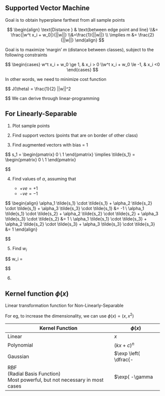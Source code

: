 ## Supported Vector Machine

Goal is to obtain hyperplane farthest from all sample points

$$
\begin{align}
\text{Distance } & \text{between edge point and line} \\&= \frac{|w^t x_i + w_0|}{||w||} \\&=\frac{1}{||w||} \\
\implies m &= \frac{2}{||w||}
\end{align}
$$

Goal is to maximize ‘margin’ $m$ (distance between classes), subject to the following constraints

$$
\begin{cases}
w^t x_i + w_0 \ge 1, & x_i > 0 \\w^t x_i + w_0 \le -1, & x_i <0 
\end{cases}
$$

In other words, we need to minimize cost function

$$
J(\theta) = \frac{1}{2} ||w||^2

$$
We can derive through linear-programming

## For Linearly-Separable

1. Plot sample points

2. Find support vectors (points that are on border of other class)

3. Find augmented vectors with bias = 1
   

$$
   s_1 = \begin{pmatrix} 0 \\ 1 \end{pmatrix}
   \implies
   \tilde{s_1} = \begin{pmatrix} 0 \\ 1 \end{pmatrix}
   

$$
   
4. Find values of $\alpha$, assuming that

     - $+ve = +1$
     - $-ve = -1$

   

$$
   \begin{align}
   \alpha_1 \tilde{s_1} \cdot \tilde{s_1} +
   \alpha_2 \tilde{s_2} \cdot \tilde{s_1} +
   \alpha_3 \tilde{s_3} \cdot \tilde{s_1}
   &= -1 \\   \alpha_1 \tilde{s_1} \cdot \tilde{s_2} +
   \alpha_2 \tilde{s_2} \cdot \tilde{s_2} +
   \alpha_3 \tilde{s_3} \cdot \tilde{s_2}
   &= 1 \\   \alpha_1 \tilde{s_1} \cdot \tilde{s_3} +
   \alpha_2 \tilde{s_2} \cdot \tilde{s_3} +
   \alpha_3 \tilde{s_3} \cdot \tilde{s_3}
   &= 1
   \end{align}
   

$$

5. Find $w_i$
   

$$
   w_i =
   

$$
   
6. 

## Kernel function $\phi(x)$ 

Linear transformation function for Non-Linearly-Separable

For eg, to increase the dimensionality, we can use $\phi(x) = (x, x^2)$

| Kernel Function                                              | $\phi(x)$                                                    |
| ------------------------------------------------------------ | ------------------------------------------------------------ |
| Linear                                                       | $x$                                                          |
| Polynomial                                                   | $(kx+c)^n$                                                   |
| Gaussian                                                     | $\exp \left( \dfrac{-||x-y||^2}{2 \sigma^2} \right), \sigma^2 =\text{Variance of sample}$ |
| RBF<br />(Radial Basis Function)<br />Most powerful, but not necessary in most cases | $\exp( -\gamma ||x_i - x_j||^2 )$                            |

